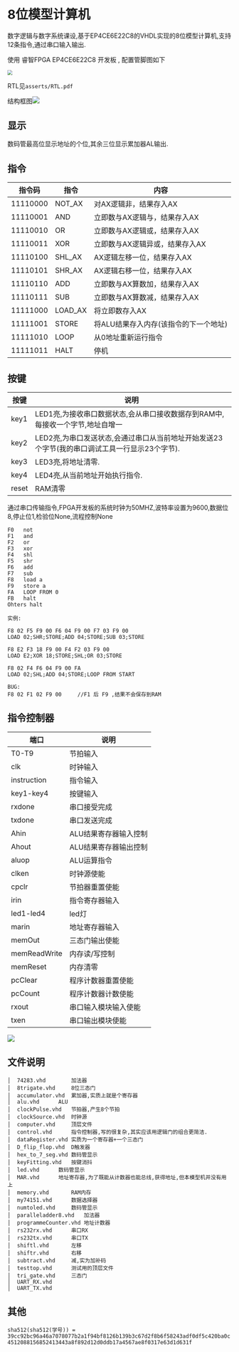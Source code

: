 # 8位模型计算机

数字逻辑与数字系统课设,基于EP4CE6E22C8的VHDL实现的8位模型计算机,支持12条指令,通过串口输入输出.

使用 睿智FPGA EP4CE6E22C8 开发板 , 配置管脚图如下

<img src="asserts/Snipaste_2021-07-10_15_40_11.jpg" style="zoom: 67%;" />

RTL见`asserts/RTL.pdf` 

结构框图![](asserts/structure.png)

## 显示

数码管最高位显示地址的个位,其余三位显示累加器AL输出.

##  指令

| 指令码   | 指令    | 内容                                  |
| -------- | ------- | ------------------------------------- |
| 11110000 | NOT_AX  | 对AX逻辑非，结果存入AX                |
| 11110001 | AND     | 立即数与AX逻辑与，结果存入AX          |
| 11110010 | OR      | 立即数与AX逻辑或，结果存入AX          |
| 11110011 | XOR     | 立即数与AX逻辑异或，结果存入AX        |
| 11110100 | SHL_AX  | AX逻辑左移一位，结果存入AX            |
| 11110101 | SHR_AX  | AX逻辑右移一位，结果存入AX            |
| 11110110 | ADD     | 立即数与AX算数加，结果存入AX          |
| 11110111 | SUB     | 立即数与AX算数减，结果存入AX          |
| 11111000 | LOAD_AX | 将立即数存入AX                        |
| 11111001 | STORE   | 将ALU结果存入内存(该指令的下一个地址) |
| 11111010 | LOOP    | 从0地址重新运行指令                   |
| 11111011 | HALT    | 停机                                  |



## 按键

| 按键  | 说明                                                         |
| ----- | ------------------------------------------------------------ |
| key1  | LED1亮,为接收串口数据状态,会从串口接收数据存到RAM中,每接收一个字节,地址自增一 |
| key2  | LED2亮,为串口发送状态,会通过串口从当前地址开始发送23个字节(我的串口调试工具一行显示23个字节). |
| key3  | LED3亮,将地址清零.                                           |
| key4  | LED4亮,从当前地址开始执行指令.                               |
| reset | RAM清零                                                      |

通过串口传输指令,FPGA开发板的系统时钟为50MHZ,波特率设置为9600,数据位8,停止位1,检验位None,流程控制None

```
F0   not  
F1   and
F2   or
F3   xor
F4   shl
F5   shr
F6   add
F7   sub
F8   load a 
F9   store a
FA   LOOP FROM 0
FB   halt
Ohters halt

实例:

F8 02 F5 F9 00 F6 04 F9 00 F7 03 F9 00
LOAD 02;SHR;STORE;ADD 04;STORE;SUB 03;STORE

F8 E2 F3 18 F9 00 F4 F2 03 F9 00
LOAD E2;XOR 18;STORE;SHL;OR 03;STORE

F8 02 F4 F6 04 F9 00 FA
LOAD 02;SHL;ADD 04;STORE;LOOP FROM START

BUG:
F8 02 F1 02 F9 00     //F1 后 F9 ,结果不会保存到RAM
```



## 指令控制器

| 端口         | 说明                  |
| ------------ | --------------------- |
| T0-T9        | 节拍输入              |
| clk          | 时钟输入              |
| instruction  | 指令输入              |
| key1-key4    | 按键输入              |
| rxdone       | 串口接受完成          |
| txdone       | 串口发送完成          |
| Ahin         | ALU结果寄存器输入控制 |
| Ahout        | ALU结果寄存器输出控制 |
| aluop        | ALU运算指令           |
| clken        | 时钟源使能            |
| cpclr        | 节拍器重置使能        |
| irin         | 指令寄存器输入        |
| led1-led4    | led灯                 |
| marin        | 地址寄存器输入        |
| memOut       | 三态门输出使能        |
| memReadWrite | 内存读/写控制         |
| memReset     | 内存清零              |
| pcClear      | 程序计数器重置使能    |
| pcCount      | 程序计数器计数使能    |
| rxout        | 串口输入模块输入使能  |
| txen         | 串口输出模块使能      |



![](asserts/ctrl.png)



## 文件说明

```
│  74283.vhd		加法器
│  8trigate.vhd		8位三态门
│  accumulator.vhd	累加器,实质上就是个寄存器
│  alu.vhd		ALU
│  clockPulse.vhd	节拍器,产生8个节拍
│  clockSource.vhd	时钟源
│  computer.vhd		顶层文件
│  control.vhd		指令控制器,写的很复杂,其实应该用逻辑门的组合更简洁.
│  dataRegister.vhd	实质为一个寄存器+一个三态门
│  D_flip_flop.vhd	D触发器
│  hex_to_7_seg.vhd	数码管显示
│  keyFitting.vhd	按键消抖
│  led.vhd		数码管显示
│  MAR.vhd		地址寄存器,为了既能从计数器也能总线,获得地址,但本模型机并没有用上
│  memory.vhd		RAM内存
│  my74151.vhd		数据选择器
│  numtoled.vhd		数码管显示
│  paralleladder8.vhd	加法器
│  programmeCounter.vhd	地址计数器
│  rs232rx.vhd		串口RX
│  rs232tx.vhd		串口TX
│  shiftl.vhd		左移
│  shiftr.vhd		右移
│  subtract.vhd		减,实为加补码
│  testtop.vhd		测试用的顶层文件
│  tri_gate.vhd		三态门
│  UART_RX.vhd		
│  UART_TX.vhd
```



## 其他

`sha512(sha512(学号)) = 39cc92bc96a46a7078077b2a1f94bf8126b139b3c67d2f8b6f58243adf0df5c420ba0c4512088156852413443a8f892d12d0ddb17a4567ae8f0317e63d1d631f`

